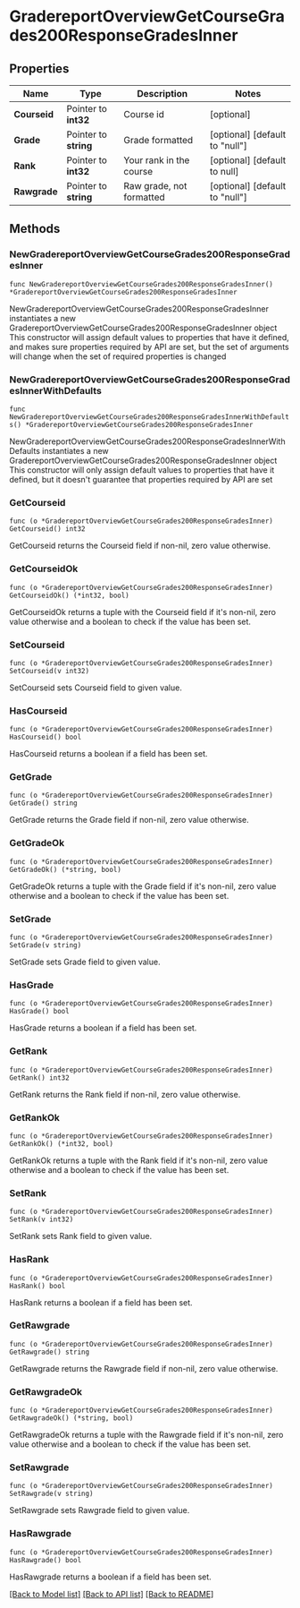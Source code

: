 # GradereportOverviewGetCourseGrades200ResponseGradesInner

## Properties

Name | Type | Description | Notes
------------ | ------------- | ------------- | -------------
**Courseid** | Pointer to **int32** | Course id | [optional] 
**Grade** | Pointer to **string** | Grade formatted | [optional] [default to "null"]
**Rank** | Pointer to **int32** | Your rank in the course | [optional] [default to null]
**Rawgrade** | Pointer to **string** | Raw grade, not formatted | [optional] [default to "null"]

## Methods

### NewGradereportOverviewGetCourseGrades200ResponseGradesInner

`func NewGradereportOverviewGetCourseGrades200ResponseGradesInner() *GradereportOverviewGetCourseGrades200ResponseGradesInner`

NewGradereportOverviewGetCourseGrades200ResponseGradesInner instantiates a new GradereportOverviewGetCourseGrades200ResponseGradesInner object
This constructor will assign default values to properties that have it defined,
and makes sure properties required by API are set, but the set of arguments
will change when the set of required properties is changed

### NewGradereportOverviewGetCourseGrades200ResponseGradesInnerWithDefaults

`func NewGradereportOverviewGetCourseGrades200ResponseGradesInnerWithDefaults() *GradereportOverviewGetCourseGrades200ResponseGradesInner`

NewGradereportOverviewGetCourseGrades200ResponseGradesInnerWithDefaults instantiates a new GradereportOverviewGetCourseGrades200ResponseGradesInner object
This constructor will only assign default values to properties that have it defined,
but it doesn't guarantee that properties required by API are set

### GetCourseid

`func (o *GradereportOverviewGetCourseGrades200ResponseGradesInner) GetCourseid() int32`

GetCourseid returns the Courseid field if non-nil, zero value otherwise.

### GetCourseidOk

`func (o *GradereportOverviewGetCourseGrades200ResponseGradesInner) GetCourseidOk() (*int32, bool)`

GetCourseidOk returns a tuple with the Courseid field if it's non-nil, zero value otherwise
and a boolean to check if the value has been set.

### SetCourseid

`func (o *GradereportOverviewGetCourseGrades200ResponseGradesInner) SetCourseid(v int32)`

SetCourseid sets Courseid field to given value.

### HasCourseid

`func (o *GradereportOverviewGetCourseGrades200ResponseGradesInner) HasCourseid() bool`

HasCourseid returns a boolean if a field has been set.

### GetGrade

`func (o *GradereportOverviewGetCourseGrades200ResponseGradesInner) GetGrade() string`

GetGrade returns the Grade field if non-nil, zero value otherwise.

### GetGradeOk

`func (o *GradereportOverviewGetCourseGrades200ResponseGradesInner) GetGradeOk() (*string, bool)`

GetGradeOk returns a tuple with the Grade field if it's non-nil, zero value otherwise
and a boolean to check if the value has been set.

### SetGrade

`func (o *GradereportOverviewGetCourseGrades200ResponseGradesInner) SetGrade(v string)`

SetGrade sets Grade field to given value.

### HasGrade

`func (o *GradereportOverviewGetCourseGrades200ResponseGradesInner) HasGrade() bool`

HasGrade returns a boolean if a field has been set.

### GetRank

`func (o *GradereportOverviewGetCourseGrades200ResponseGradesInner) GetRank() int32`

GetRank returns the Rank field if non-nil, zero value otherwise.

### GetRankOk

`func (o *GradereportOverviewGetCourseGrades200ResponseGradesInner) GetRankOk() (*int32, bool)`

GetRankOk returns a tuple with the Rank field if it's non-nil, zero value otherwise
and a boolean to check if the value has been set.

### SetRank

`func (o *GradereportOverviewGetCourseGrades200ResponseGradesInner) SetRank(v int32)`

SetRank sets Rank field to given value.

### HasRank

`func (o *GradereportOverviewGetCourseGrades200ResponseGradesInner) HasRank() bool`

HasRank returns a boolean if a field has been set.

### GetRawgrade

`func (o *GradereportOverviewGetCourseGrades200ResponseGradesInner) GetRawgrade() string`

GetRawgrade returns the Rawgrade field if non-nil, zero value otherwise.

### GetRawgradeOk

`func (o *GradereportOverviewGetCourseGrades200ResponseGradesInner) GetRawgradeOk() (*string, bool)`

GetRawgradeOk returns a tuple with the Rawgrade field if it's non-nil, zero value otherwise
and a boolean to check if the value has been set.

### SetRawgrade

`func (o *GradereportOverviewGetCourseGrades200ResponseGradesInner) SetRawgrade(v string)`

SetRawgrade sets Rawgrade field to given value.

### HasRawgrade

`func (o *GradereportOverviewGetCourseGrades200ResponseGradesInner) HasRawgrade() bool`

HasRawgrade returns a boolean if a field has been set.


[[Back to Model list]](../README.md#documentation-for-models) [[Back to API list]](../README.md#documentation-for-api-endpoints) [[Back to README]](../README.md)


